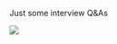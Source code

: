 
Just some interview Q&amp;As

![](https://political-capable-roll.glitch.me/get/@my-interview-QAs?theme=rule34)
